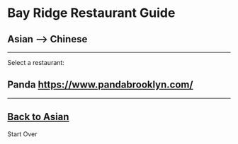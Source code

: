 # Bay Ridge Restaurant Guide
## Asian --> Chinese
---
Select a restaurant:
## Panda https://www.pandabrooklyn.com/
---
## [Back to Asian](../asian.md)
Start Over
